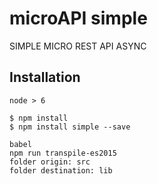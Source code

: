 # microAPI simple

SIMPLE MICRO REST API ASYNC

## Installation

``` REQ
node > 6

$ npm install
$ npm install simple --save

babel
npm run transpile-es2015
folder origin: src
folder destination: lib
```